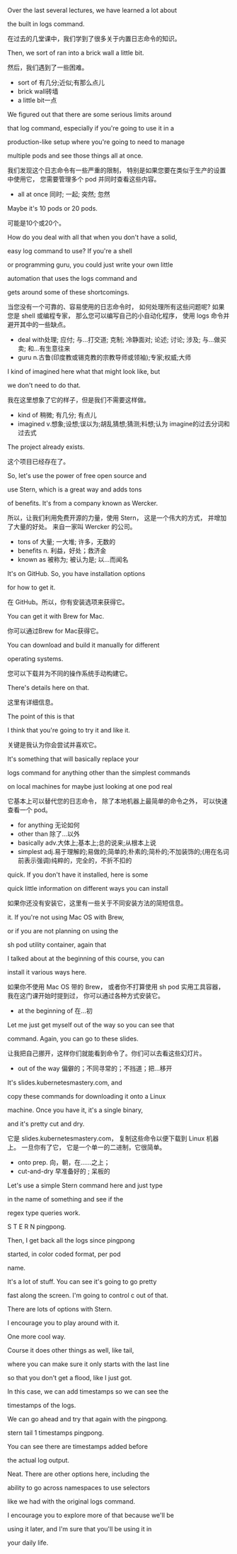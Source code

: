 Over the last several lectures, we have learned a lot about

the built in logs command.

在过去的几堂课中，我们学到了很多关于内置日志命令的知识。

Then, we sort of ran into a brick wall a little bit.

然后，我们遇到了一些困难。
* sort of 有几分;近似;有那么点儿
* brick wall砖墙
* a little bit一点

We figured out that there are some serious limits around

that log command, especially if you're going to use it in a

production-like setup where you're going to need to manage

multiple pods and see those things all at once.

我们发现这个日志命令有一些严重的限制，
特别是如果您要在类似于生产的设置中使用它，
您需要管理多个 pod 并同时查看这些内容。
* all at once 同时; 一起; 突然; 忽然

Maybe it's 10 pods or 20 pods.

可能是10个或20个。

How do you deal with all that when you don't have a solid,

easy log command to use? If you're a shell

or programming guru, you could just write your own little

automation that uses the logs command and

gets around some of these shortcomings.

当您没有一个可靠的、容易使用的日志命令时，
如何处理所有这些问题呢?
如果您是 shell 或编程专家，
那么您可以编写自己的小自动化程序，
使用 logs 命令并避开其中的一些缺点。
* deal with处理; 应付; 与…打交道; 克制; 冷静面对; 论述; 讨论; 涉及; 与…做买卖; 和…有生意往来
* guru n.古鲁(印度教或锡克教的宗教导师或领袖);专家;权威;大师

I kind of imagined here what that might look like, but

we don't need to do that.

我在这里想象了它的样子，但是我们不需要这样做。
* kind of 稍微; 有几分; 有点儿
* imagined v.想象;设想;误以为;胡乱猜想;猜测;料想;认为
imagine的过去分词和过去式

The project already exists.

这个项目已经存在了。

So, let's use the power of free open source and

use Stern, which is a great way and adds tons

of benefits. It's from a company known as Wercker.

所以，让我们利用免费开源的力量，使用 Stern，
这是一个伟大的方式，
并增加了大量的好处。
来自一家叫 Wercker 的公司。
* tons of 大量; 一大堆; 许多，无数的
* benefits n. 利益，好处；救济金
* known as 被称为; 被认为是; 以…而闻名

It's on GitHub. So, you have installation options

for how to get it.

在 GitHub。所以，你有安装选项来获得它。

You can get it with Brew for Mac.

你可以通过Brew for Mac获得它。

You can download and build it manually for different

operating systems.

您可以下载并为不同的操作系统手动构建它。

There's details here on that.

这里有详细信息。

The point of this is that

I think that you're going to try it and like it.

关键是我认为你会尝试并喜欢它。

It's something that will basically replace your

logs command for anything other than the simplest commands

on local machines for maybe just looking at one pod real

它基本上可以替代您的日志命令，
除了本地机器上最简单的命令之外，
可以快速查看一个 pod。
* for anything 无论如何
* other than 除了…以外
* basically adv.大体上;基本上;总的说来;从根本上说
* simplest adj.易于理解的;易做的;简单的;朴素的;简朴的;不加装饰的;(用在名词前表示强调)纯粹的，完全的，不折不扣的

quick. If you don't have it installed, here is some

quick little information on different ways you can install

如果你还没有安装它，这里有一些关于不同安装方法的简短信息。

it. If you're not using Mac OS with Brew,

or if you are not planning on using the

sh pod utility container, again that

I talked about at the beginning of this course, you can

install it various ways here.

如果你不使用 Mac OS 带的 Brew，
或者你不打算使用 sh pod 实用工具容器，
我在这门课开始时提到过，
你可以通过各种方式安装它。
* at the beginning of 在…初

Let me just get myself out of the way so you can see that

command. Again, you can go to these slides.

让我把自己挪开，这样你们就能看到命令了。你们可以去看这些幻灯片。
* out of the way 偏僻的；不同寻常的；不挡道；把…移开

It's slides.kubernetesmastery.com, and

copy these commands for downloading it onto a Linux

machine. Once you have it, it's a single binary,

and it's pretty cut and dry.

它是 slides.kubernetesmastery.com，
复制这些命令以便下载到 Linux 机器上。
一旦你有了它，
它是一个单一的二进制，它很简单。
* onto prep. 向，朝，在……之上； 
* cut-and-dry 早准备好的 ; 呆板的

Let's use a simple Stern command here and just type

in the name of something and see if the

regex type queries work.

S T E R N pingpong.

Then, I get back all the logs since pingpong

started, in color coded format, per pod

name.

It's a lot of stuff. You can see it's going to go pretty

fast along the screen. I'm going to control c out of that.

There are lots of options with Stern.

I encourage you to play around with it.

One more cool way.

Course it does other things as well, like tail,

where you can make sure it only starts with the last line

so that you don't get a flood, like I just got.

In this case, we can add timestamps so we can see the

timestamps of the logs.

We can go ahead and try that again with the pingpong.

stern tail 1 timestamps pingpong.

You can see there are timestamps added before

the actual log output.

Neat. There are other options here, including the

ability to go across namespaces to use selectors

like we had with the original logs command.

I encourage you to explore more of that because we'll be

using it later, and I'm sure that you'll be using it in

your daily life.